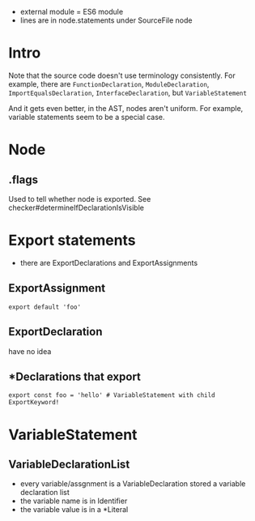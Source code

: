 - external module = ES6 module
- lines are in node.statements under SourceFile node

# Intro
Note that the source code doesn't use terminology consistently.
For example, there are `FunctionDeclaration`, `ModuleDeclaration`, `ImportEqualsDeclaration`, `InterfaceDeclaration`, but `VariableStatement`

And it gets even better, in the AST, nodes aren't uniform. For example, variable statements seem to be a special case.

# Node
## .flags
Used to tell whether node is exported. See checker#determineIfDeclarationIsVisible

# Export statements
- there are ExportDeclarations and ExportAssignments

## ExportAssignment
```
export default 'foo'
```
## ExportDeclaration
have no idea

## \*Declarations that export
```
export const foo = 'hello' # VariableStatement with child ExportKeyword!
```

# VariableStatement
## VariableDeclarationList
- every variable/assgnment is a VariableDeclaration stored a variable declaration list
- the variable name is in Identifier
- the variable value is in a \*Literal
